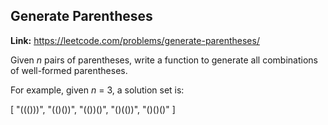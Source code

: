 ## Generate Parentheses

**Link:** https://leetcode.com/problems/generate-parentheses/

Given _n_ pairs of parentheses, write a function to generate all combinations of well-formed parentheses.

For example, given _n_ = 3, a solution set is:

\[
  "((()))",
  "(()())",
  "(())()",
  "()(())",
  "()()()"
\]